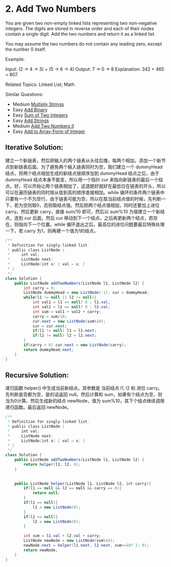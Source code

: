 # 2. Add Two Numbers

You are given two non-empty linked lists representing two non-negative integers. The digits are stored in reverse order and each of their nodes contain a single digit. Add the two numbers and return it as a linked list.

You may assume the two numbers do not contain any leading zero, except the number 0 itself.

Example:

Input: (2 -> 4 -> 3) + (5 -> 6 -> 4)
Output: 7 -> 0 -> 8
Explanation: 342 + 465 = 807.

Related Topics: Linked List; Math

Similar Questions: 
* Medium [Multiply Strings](https://leetcode.com/problems/multiply-strings/)
* Easy [Add Binary](https://leetcode.com/problems/add-binary/)
* Easy [Sum of Two Integers](https://leetcode.com/problems/sum-of-two-integers/)
* Easy [Add Strings](https://leetcode.com/problems/add-strings/)
* Medium [Add Two Numbers II](https://leetcode.com/problems/add-two-numbers-ii/)
* Easy [Add to Array-Form of Integer](https://leetcode.com/problems/add-to-array-form-of-integer/)


## Iterative Solution: 
建立一个新链表，然后把输入的两个链表从头往后撸，每两个相加，添加一个新节点到新链表后面。为了避免两个输入链表同时为空，我们建立一个 dummyHead 结点，将两个结点相加生成的新结点按顺序加到 dummyHead 结点之后，由于 dummyHead 结点本身不能变，所以用一个指针 cur 来指向新链表的最后一个结点。好，可以开始让两个链表相加了，这道题好就好在最低位在链表的开头，所以可以在遍历链表的同时按从低到高的顺序直接相加。while 循环的条件两个链表中只要有一个不为空行，由于链表可能为空，所以在取当前结点值的时候，先判断一下，若为空则取0，否则取结点值。然后把两个结点值相加，同时还要加上进位 carry。然后更新 carry，直接 sum/10 即可，然后以 sum%10 为值建立一个新结点，连到 cur 后面，然后 cur 移动到下一个结点。之后再更新两个结点，若存在，则指向下一个位置。while 循环退出之后，最高位的进位问题要最后特殊处理一下，若 carry 为1，则再建一个值为1的结点。

```java
/**
 * Definition for singly-linked list.
 * public class ListNode {
 *     int val;
 *     ListNode next;
 *     ListNode(int x) { val = x; }
 * }
 */
class Solution {
    public ListNode addTwoNumbers(ListNode l1, ListNode l2) {
        int carry = 0;
        ListNode dummyHead = new ListNode(-1), cur = dummyHead;
        while(l1 != null || l2 != null){
            int val1 = l1 == null? 0 : l1.val;
            int val2 = l2 == null? 0 : l2.val;
            int sum = val1 + val2 + carry;
            carry = sum/10;
            cur.next = new ListNode(sum%10);
            cur = cur.next;
            if(l1 != null) l1 = l1.next;
            if(l2 != null) l2 = l2.next;
        }
        if(carry > 0) cur.next = new ListNode(carry);
        return dummyHead.next;
    }
}
```

## Recursive Solution: 
递归函数 helper() 中生成当前新结点。其参数是 当前结点 l1, l2 和 进位 carry。先判断是否都为空，是的话返回 null。然后计算和 sum，如果有个结点为空，则当为0计算。然后生成新的结点 newNode，值为 sum%10，其下个结点继续调用递归函数。最后返回 newNode。

```java
/**
 * Definition for singly-linked list.
 * public class ListNode {
 *     int val;
 *     ListNode next;
 *     ListNode(int x) { val = x; }
 * }
 */
class Solution {
    public ListNode addTwoNumbers(ListNode l1, ListNode l2) {
        return helper(l1, l2, 0);
    }
    
    
    public ListNode helper(ListNode l1, ListNode l2, int carry){
        if(l1 == null && l2 == null && carry == 0){
            return null;
        }
        if(l1 == null){
            l1 = new ListNode(0);
        }
        if(l2 == null){
            l2 = new ListNode(0);
        }
        
        int sum = l1.val + l2.val + carry;
        ListNode newNode = new ListNode(sum%10);
        newNode.next = helper(l1.next, l2.next, sum>=10? 1: 0);
        return newNode;
    }
}
```